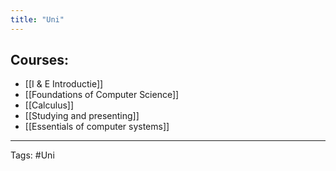 ```yaml
---
title: "Uni"
---
```

## Courses:
- [[I & E Introductie]]
- [[Foundations of Computer Science]]
- [[Calculus]]
- [[Studying and presenting]]
- [[Essentials of computer systems]]
---
Tags:  #Uni